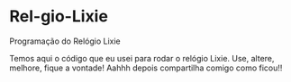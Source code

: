 # Rel-gio-Lixie
Programação do Relógio Lixie

Temos aqui o código que eu usei para rodar o relógio Lixie.
Use, altere, melhore, fique a vontade!
Aahhh depois compartilha comigo como ficou!!
